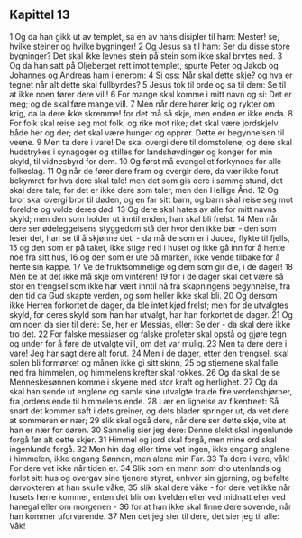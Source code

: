 ## Kapittel 13

1 Og da han gikk ut av templet, sa en av hans disipler til ham: Mester! se, hvilke steiner og hvilke bygninger!
2 Og Jesus sa til ham: Ser du disse store bygninger? Det skal ikke levnes stein på stein som ikke skal brytes ned.
3 Og da han satt på Oljeberget rett imot templet, spurte Peter og Jakob og Johannes og Andreas ham i enerom:
4 Si oss: Når skal dette skje? og hva er tegnet når alt dette skal fullbyrdes?
5 Jesus tok til orde og sa til dem: Se til at ikke noen fører dere vill!
6 For mange skal komme i mitt navn og si: Det er meg; og de skal føre mange vill.
7 Men når dere hører krig og rykter om krig, da la dere ikke skremme! for det må så skje, men enden er ikke enda.
8 For folk skal reise seg mot folk, og rike mot rike; det skal være jordskjelv både her og der; det skal være hunger og opprør. Dette er begynnelsen til veene.
9 Men ta dere i vare! De skal overgi dere til domstolene, og dere skal hudstrykes i synagoger og stilles for landshøvdinger og konger for min skyld, til vidnesbyrd for dem.
10 Og først må evangeliet forkynnes for alle folkeslag.
11 Og når de fører dere fram og overgir dere, da vær ikke forut bekymret for hva dere skal tale! men det som gis dere i samme stund, det skal dere tale; for det er ikke dere som taler, men den Hellige Ånd.
12 Og bror skal overgi bror til døden, og en far sitt barn, og barn skal reise seg mot foreldre og volde deres død.
13 Og dere skal hates av alle for mitt navns skyld; men den som holder ut inntil enden, han skal bli frelst.
14 Men når dere ser ødeleggelsens styggedom stå der hvor den ikke bør - den som leser det, han se til å skjønne det! - da må de som er i Judea, flykte til fjells,
15 og den som er på taket, ikke stige ned i huset og ikke gå inn for å hente noe fra sitt hus,
16 og den som er ute på marken, ikke vende tilbake for å hente sin kappe.
17 Ve de fruktsommelige og dem som gir die, i de dager!
18 Men be at det ikke må skje om vinteren!
19 for i de dager skal det være så stor en trengsel som ikke har vært inntil nå fra skapningens begynnelse, fra den tid da Gud skapte verden, og som heller ikke skal bli.
20 Og dersom ikke Herren forkortet de dager, da ble intet kjød frelst; men for de utvalgtes skyld, for deres skyld som han har utvalgt, har han forkortet de dager.
21 Og om noen da sier til dere: Se, her er Messias, eller: Se der - da skal dere ikke tro det.
22 For falske messiaser og falske profeter skal opstå og gjøre tegn og under for å føre de utvalgte vill, om det var mulig.
23 Men ta dere dere i vare! Jeg har sagt dere alt forut.
24 Men i de dager, etter den trengsel, skal solen bli formørket og månen ikke gi sitt skinn,
25 og stjernene skal falle ned fra himmelen, og himmelens krefter skal rokkes.
26 Og da skal de se Menneskesønnen komme i skyene med stor kraft og herlighet.
27 Og da skal han sende ut englene og samle sine utvalgte fra de fire verdenshjørner, fra jordens ende til himmelens ende.
28 Lær en lignelse av fikentreet: Så snart det kommer saft i dets greiner, og dets blader springer ut, da vet dere at sommeren er nær;
29 slik skal også dere, når dere ser dette skje, vite at han er nær for døren.
30 Sannelig sier jeg dere: Denne slekt skal ingenlunde forgå før alt dette skjer.
31 Himmel og jord skal forgå, men mine ord skal ingenlunde forgå.
32 Men hin dag eller time vet ingen, ikke engang englene i himmelen, ikke engang Sønnen, men alene min Far.
33 Ta dere i vare, våk! For dere vet ikke når tiden er.
34 Slik som en mann som dro utenlands og forlot sitt hus og overgav sine tjenere styret, enhver sin gjerning, og befalte dørvokteren at han skulle våke,
35 slik skal dere våke - for dere vet ikke når husets herre kommer, enten det blir om kvelden eller ved midnatt eller ved hanegal eller om morgenen -
36 for at han ikke skal finne dere sovende, når han kommer uforvarende.
37 Men det jeg sier til dere, det sier jeg til alle: Våk!
